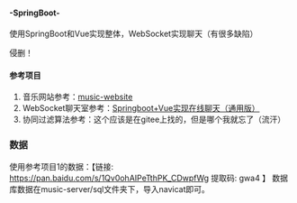#### -SpringBoot-
使用SpringBoot和Vue实现整体，WebSocket实现聊天（有很多缺陷）

侵删！

#### 参考项目
1. 音乐网站参考：[music-website](https://github.com/Yin-Hongwei/music-website)
2. WebSocket聊天室参考：[Springboot+Vue实现在线聊天（通用版）](https://blog.csdn.net/xqnode/article/details/124360506)
3. 协同过滤算法参考：这个应该是在gitee上找的，但是哪个我就忘了（流汗）

### 数据
使用参考项目1的数据：【链接: https://pan.baidu.com/s/1Qv0ohAIPeTthPK_CDwpfWg 提取码: gwa4 】
数据库数据在music-server/sql文件夹下，导入navicat即可。
